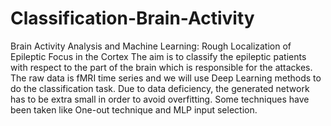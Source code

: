 # Classification-Brain-Activity
Brain Activity Analysis and Machine Learning: Rough Localization of Epileptic Focus in the Cortex
The aim is to classify the epileptic patients with respect to the part of the brain which is responsible
for the attackes. The raw data is fMRI time series and we will use Deep Learning methods to do the classification task.
Due to data deficiency, the generated network has to be extra small in order to avoid overfitting. Some techniques have been 
taken like One-out technique and MLP input selection.

